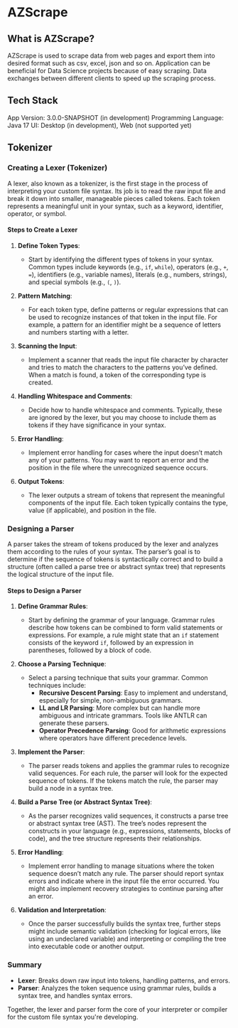 # AZScrape

## What is AZScrape?

AZScrape is used to scrape data from web pages and export them into desired format such as csv, excel, json and so on.
Application can be beneficial for Data Science projects because of easy scraping. Data exchanges between different
clients to speed up the scraping process.

## Tech Stack

App Version: 3.0.0-SNAPSHOT (in development)
Programming Language: Java 17
UI: Desktop (in development), Web (not supported yet)

## Tokenizer

### Creating a Lexer (Tokenizer)

A lexer, also known as a tokenizer, is the first stage in the process of interpreting your custom file syntax. Its job is to read the raw input file and break it down into smaller, manageable pieces called tokens. Each token represents a meaningful unit in your syntax, such as a keyword, identifier, operator, or symbol.

#### Steps to Create a Lexer

1. **Define Token Types**:
    - Start by identifying the different types of tokens in your syntax. Common types include keywords (e.g., `if`, `while`), operators (e.g., `+`, `=`), identifiers (e.g., variable names), literals (e.g., numbers, strings), and special symbols (e.g., `(`, `)`).

2. **Pattern Matching**:
    - For each token type, define patterns or regular expressions that can be used to recognize instances of that token in the input file. For example, a pattern for an identifier might be a sequence of letters and numbers starting with a letter.

3. **Scanning the Input**:
    - Implement a scanner that reads the input file character by character and tries to match the characters to the patterns you’ve defined. When a match is found, a token of the corresponding type is created.

4. **Handling Whitespace and Comments**:
    - Decide how to handle whitespace and comments. Typically, these are ignored by the lexer, but you may choose to include them as tokens if they have significance in your syntax.

5. **Error Handling**:
    - Implement error handling for cases where the input doesn’t match any of your patterns. You may want to report an error and the position in the file where the unrecognized sequence occurs.

6. **Output Tokens**:
    - The lexer outputs a stream of tokens that represent the meaningful components of the input file. Each token typically contains the type, value (if applicable), and position in the file.

### Designing a Parser

A parser takes the stream of tokens produced by the lexer and analyzes them according to the rules of your syntax. The parser’s goal is to determine if the sequence of tokens is syntactically correct and to build a structure (often called a parse tree or abstract syntax tree) that represents the logical structure of the input file.

#### Steps to Design a Parser

1. **Define Grammar Rules**:
    - Start by defining the grammar of your language. Grammar rules describe how tokens can be combined to form valid statements or expressions. For example, a rule might state that an `if` statement consists of the keyword `if`, followed by an expression in parentheses, followed by a block of code.

2. **Choose a Parsing Technique**:
    - Select a parsing technique that suits your grammar. Common techniques include:
        - **Recursive Descent Parsing**: Easy to implement and understand, especially for simple, non-ambiguous grammars.
        - **LL and LR Parsing**: More complex but can handle more ambiguous and intricate grammars. Tools like ANTLR can generate these parsers.
        - **Operator Precedence Parsing**: Good for arithmetic expressions where operators have different precedence levels.

3. **Implement the Parser**:
    - The parser reads tokens and applies the grammar rules to recognize valid sequences. For each rule, the parser will look for the expected sequence of tokens. If the tokens match the rule, the parser may build a node in a syntax tree.

4. **Build a Parse Tree (or Abstract Syntax Tree)**:
    - As the parser recognizes valid sequences, it constructs a parse tree or abstract syntax tree (AST). The tree’s nodes represent the constructs in your language (e.g., expressions, statements, blocks of code), and the tree structure represents their relationships.

5. **Error Handling**:
    - Implement error handling to manage situations where the token sequence doesn’t match any rule. The parser should report syntax errors and indicate where in the input file the error occurred. You might also implement recovery strategies to continue parsing after an error.

6. **Validation and Interpretation**:
    - Once the parser successfully builds the syntax tree, further steps might include semantic validation (checking for logical errors, like using an undeclared variable) and interpreting or compiling the tree into executable code or another output.

### Summary

- **Lexer**: Breaks down raw input into tokens, handling patterns, and errors.
- **Parser**: Analyzes the token sequence using grammar rules, builds a syntax tree, and handles syntax errors.

Together, the lexer and parser form the core of your interpreter or compiler for the custom file syntax you're developing.


